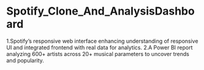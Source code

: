 # Spotify_Clone_And_AnalysisDashboard
1.Spotify’s responsive web interface enhancing understanding of responsive UI and integrated frontend with real data for analytics.
2.A Power BI report analyzing 600+ artists across 20+ musical parameters to uncover trends and popularity.
